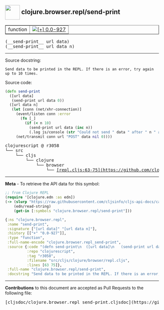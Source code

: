 ## <img width="48px" valign="middle" src="http://i.imgur.com/Hi20huC.png"> clojure.browser.repl/send-print

 <table border="1">
<tr>

<td>function</td>
<td><a href="https://github.com/cljsinfo/cljs-api-docs/tree/0.0-927"><img valign="middle" alt="[+] 0.0-927" src="https://img.shields.io/badge/+-0.0--927-lightgrey.svg"></a> </td>
</tr>
</table>

 <samp>
(__send-print__ url data)<br>
</samp>
 <samp>
(__send-print__ url data n)<br>
</samp>

---




Source docstring:

```
Send data to be printed in the REPL. If there is an error, try again
up to 10 times.
```

Source code:

```clj
(defn send-print
  ([url data]
   (send-print url data 0))
  ([url data n]
   (let [conn (net/xhr-connection)]
     (event/listen conn :error
       (fn [_]
         (if (< n 10)
           (send-print url data (inc n))
           (.log js/console (str "Could not send " data " after " n " attempts.")))))
     (net/transmit conn url "POST" data nil 0))))
```

 <pre>
clojurescript @ r3058
└── src
    └── cljs
        └── clojure
            └── browser
                └── <ins>[repl.cljs:63-75](https://github.com/clojure/clojurescript/blob/r3058/src/cljs/clojure/browser/repl.cljs#L63-L75)</ins>
</pre>


---

__Meta__ - To retrieve the API data for this symbol:

```clj
;; from Clojure REPL
(require '[clojure.edn :as edn])
(-> (slurp "https://raw.githubusercontent.com/cljsinfo/cljs-api-docs/catalog/cljs-api.edn")
    (edn/read-string)
    (get-in [:symbols "clojure.browser.repl/send-print"]))
```

```clj
{:ns "clojure.browser.repl",
 :name "send-print",
 :signature ["[url data]" "[url data n]"],
 :history [["+" "0.0-927"]],
 :type "function",
 :full-name-encode "clojure.browser.repl_send-print",
 :source {:code "(defn send-print\n  ([url data]\n   (send-print url data 0))\n  ([url data n]\n   (let [conn (net/xhr-connection)]\n     (event/listen conn :error\n       (fn [_]\n         (if (< n 10)\n           (send-print url data (inc n))\n           (.log js/console (str \"Could not send \" data \" after \" n \" attempts.\")))))\n     (net/transmit conn url \"POST\" data nil 0))))",
          :repo "clojurescript",
          :tag "r3058",
          :filename "src/cljs/clojure/browser/repl.cljs",
          :lines [63 75]},
 :full-name "clojure.browser.repl/send-print",
 :docstring "Send data to be printed in the REPL. If there is an error, try again\nup to 10 times."}

```

---

__Contributions__ to this document are accepted as Pull Requests to the following file:

 <pre>
[cljsdoc/clojure.browser.repl_send-print.cljsdoc](https://github.com/cljsinfo/cljs-api-docs/blob/master/cljsdoc/clojure.browser.repl_send-print.cljsdoc)
</pre>

